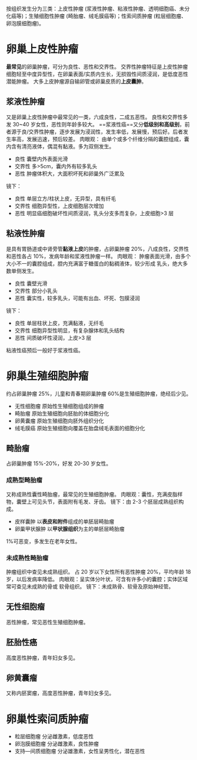 按组织发生分为三类：上皮性肿瘤 (浆液性肿瘤、粘液性肿瘤、透明细胞癌、未分化癌等)；生殖细胞性肿瘤 (畸胎瘤、绒毛膜癌等)；性索间质肿瘤 (粒层细胞瘤、卵泡膜细胞瘤)。
# 卵巢上皮性肿瘤
**最常见**的卵巢肿瘤，可分为良性、恶性和交界性。
交界性肿瘤特征是上皮性肿瘤细胞轻至中度异型性，在卵巢表面/实质内生长，无损毁性间质浸润，是低度恶性潜能肿瘤。
大多上皮肿瘤源自输卵管或卵巢皮质的**上皮囊肿**。
## 浆液性肿瘤
又是卵巢上皮性肿瘤中最常见的一类，六成良性，二成五恶性。
良性和交界性多发 30~40 岁女性，恶性则年龄多较大。
==浆液性癌==又分**低级别和高级别**，前者源于良/交界性肿瘤，逐步发展为浸润性，发生率低，发展慢，预后好。后者发生率高，发展迅速，预后较差。
肉眼观：
由单个或多个纤维分隔的囊腔组成，囊内含有清亮液体，偶混有黏液。多为双侧发生。
- 良性
  囊壁内外表面光滑
- 交界性
  多>5cm，囊内外有较多乳头
- 恶性
  肿瘤体积大，大面积坏死和卵巢外广泛累及

镜下：
- 良性
  单层立方/柱状上皮，无异型，具有纤毛
- 交界性
  细胞异型性，上皮细胞层次增加
- 恶性
  明显癌细胞破坏性间质浸润，乳头分支多而复杂，上皮细胞>3 层
## 粘液性肿瘤
是具有胃肠道或中肾旁管**黏液上皮**的肿瘤，占卵巢肿瘤 20%，八成良性，交界性和恶性各占 10%，发病年龄和浆液性肿瘤一样。
肉眼观：
肿瘤表面光滑，由多个大小不一的囊腔组成，腔内充满富于糖蛋白的黏稠液体，较少形成
乳头，绝大多数单侧发生。
- 良性
  囊壁光滑
- 交界性
  部分小乳头
- 恶性
  囊实性，较多乳头，可能有出血、坏死、包膜浸润

镜下：
- 良性
  单层柱状上皮，充满黏液，无纤毛
- 交界性
  细胞异型性明显，有复杂腺体和乳头结构
- 恶性
  间质破坏性浸润，上皮>3 层

粘液性癌预后一般好于浆液性癌。
# 卵巢生殖细胞肿瘤
约占卵巢肿瘤 25%，儿童和青春期卵巢肿瘤 60%是生殖细胞肿瘤，绝经后少见。
- 无性细胞瘤
  原始性生殖细胞组成的肿瘤
- 畸胎瘤
  原始生殖细胞向胚胎的体细胞分化
- 卵黄囊瘤
  原始生殖细胞向胚外组织分化
- 绒毛膜癌
  原始生殖细胞向覆盖在胎盘绒毛表面的细胞分化
## 畸胎瘤
占卵巢肿瘤 15%-20%，好发 20-30 岁女性。
### 成熟型畸胎瘤
又称成熟性囊性畸胎瘤，最常见的生殖细胞肿瘤。
肉眼观：囊性，充满皮脂样物，囊壁上可见头节，表面附有毛发、牙齿。
镜下：由 2-3 个胚层成熟组织构成。
- 皮样囊肿
  以**表皮和附件**组成的单胚层畸胎瘤
- 卵巢甲状腺肿
  以**甲状腺组织**为主的单胚层畸胎瘤

1%可恶变，多发生在老年女性。
### 未成熟性畸胎瘤
肿瘤组织中查见未成熟组织。
占 20 岁以下女性所有恶性肿瘤 20%，平均年龄 18 岁，以后发病率降低。
肉眼观：呈实体分叶状，可含有许多小的囊腔；实体区域常可查见未成熟的骨或
软骨组织。
镜下：未成熟骨、软骨及原始神经管。
## 无性细胞瘤
恶性肿瘤，常见恶性生殖细胞肿瘤。
## 胚胎性癌
高度恶性肿瘤，青年妇女多见。
## 卵黄囊瘤
又称内胚窦瘤，高度恶性肿瘤，青年妇女多见。
# 卵巢性索间质肿瘤
- 粒层细胞瘤
  分泌雌激素，低度恶性
- 卵泡膜细胞瘤
  分泌雌激素，良性肿瘤
- 支持—间质细胞瘤
  分泌雄激素，女性呈男性化，潜在恶性